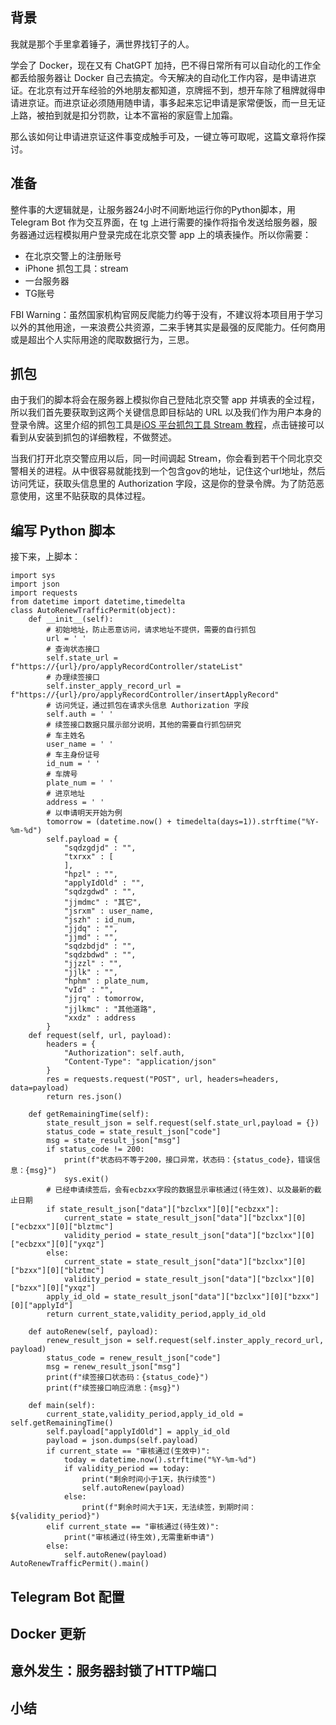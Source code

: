 ## 背景

我就是那个手里拿着锤子，满世界找钉子的人。  

学会了 Docker，现在又有 ChatGPT 加持，巴不得日常所有可以自动化的工作全都丢给服务器让 Docker 自己去搞定。今天解决的自动化工作内容，是申请进京证。在北京有过开车经验的外地朋友都知道，京牌摇不到，想开车除了租牌就得申请进京证。而进京证必须随用随申请，事多起来忘记申请是家常便饭，而一旦无证上路，被拍到就是扣分罚款，让本不富裕的家庭雪上加霜。  

那么该如何让申请进京证这件事变成触手可及，一键立等可取呢，这篇文章将作探讨。


## 准备

整件事的大逻辑就是，让服务器24小时不间断地运行你的Python脚本，用 Telegram Bot 作为交互界面，在 tg 上进行需要的操作将指令发送给服务器，服务器通过远程模拟用户登录完成在北京交警 app 上的填表操作。所以你需要：  

- 在北京交警上的注册账号
- iPhone 抓包工具：stream
- 一台服务器
- TG账号

FBI Warning：虽然国家机构官网反爬能力约等于没有，不建议将本项目用于学习以外的其他用途，一来浪费公共资源，二来手铐其实是最强的反爬能力。任何商用或是超出个人实际用途的爬取数据行为，三思。


## 抓包

由于我们的脚本将会在服务器上模拟你自己登陆北京交警 app 并填表的全过程，所以我们首先要获取到这两个关键信息即目标站的 URL 以及我们作为用户本身的登录令牌。这里介绍的抓包工具是[iOS 平台抓包工具 Stream 教程](https://cloud.tencent.com/developer/article/1858102)，点击链接可以看到从安装到抓包的详细教程，不做赘述。  

当我们打开北京交警应用以后，同一时间调起 Stream，你会看到若干个同北京交警相关的进程。从中很容易就能找到一个包含gov的地址，记住这个url地址，然后访问凭证，获取头信息里的 Authorization 字段，这是你的登录令牌。为了防范恶意使用，这里不贴获取的具体过程。

## 编写 Python 脚本

接下来，上脚本：  

```
import sys
import json
import requests
from datetime import datetime,timedelta
class AutoRenewTrafficPermit(object):
    def __init__(self):
        # 初始地址，防止恶意访问，请求地址不提供，需要的自行抓包
        url = ' '
        # 查询状态接口
        self.state_url = f"https://{url}/pro/applyRecordController/stateList"
        # 办理续签接口
        self.inster_apply_record_url = f"https://{url}/pro/applyRecordController/insertApplyRecord"
        # 访问凭证，通过抓包在请求头信息 Authorization 字段
        self.auth = ' '
        # 续签接口数据只展示部分说明，其他的需要自行抓包研究
        # 车主姓名
        user_name = ' '
        # 车主身份证号
        id_num = ' '
        # 车牌号
        plate_num = ' '
        # 进京地址
        address = ' '
        # 以申请明天开始为例
        tomorrow = (datetime.now() + timedelta(days=1)).strftime("%Y-%m-%d")
        self.payload = {
            "sqdzgdjd" : "",
            "txrxx" : [
            ],
            "hpzl" : "",
            "applyIdOld" : "",
            "sqdzgdwd" : "",
            "jjmdmc" : "其它",
            "jsrxm" : user_name,
            "jszh" : id_num,
            "jjdq" : "",
            "jjmd" : "",
            "sqdzbdjd" : "",
            "sqdzbdwd" : "",
            "jjzzl" : "",
            "jjlk" : "",
            "hphm" : plate_num,
            "vId" : "",
            "jjrq" : tomorrow,
            "jjlkmc" : "其他道路",
            "xxdz" : address
        }
    def request(self, url, payload):
        headers = {
            "Authorization": self.auth,
            "Content-Type": "application/json"
        }
        res = requests.request("POST", url, headers=headers, data=payload)
        return res.json()

    def getRemainingTime(self):
        state_result_json = self.request(self.state_url,payload = {})
        status_code = state_result_json["code"]
        msg = state_result_json["msg"]
        if status_code != 200:
            print(f"状态码不等于200，接口异常，状态码：{status_code}，错误信息：{msg}")
            sys.exit()
        # 已经申请续签后，会有ecbzxx字段的数据显示审核通过(待生效)、以及最新的截止日期
        if state_result_json["data"]["bzclxx"][0]["ecbzxx"]:
            current_state = state_result_json["data"]["bzclxx"][0]["ecbzxx"][0]["blztmc"]
            validity_period = state_result_json["data"]["bzclxx"][0]["ecbzxx"][0]["yxqz"]
        else:
            current_state = state_result_json["data"]["bzclxx"][0]["bzxx"][0]["blztmc"]
            validity_period = state_result_json["data"]["bzclxx"][0]["bzxx"][0]["yxqz"]
        apply_id_old = state_result_json["data"]["bzclxx"][0]["bzxx"][0]["applyId"]
        return current_state,validity_period,apply_id_old

    def autoRenew(self, payload):
        renew_result_json = self.request(self.inster_apply_record_url, payload)
        status_code = renew_result_json["code"]
        msg = renew_result_json["msg"]
        print(f"续签接口状态码：{status_code}")
        print(f"续签接口响应消息：{msg}")

    def main(self):
        current_state,validity_period,apply_id_old = self.getRemainingTime()
        self.payload["applyIdOld"] = apply_id_old
        payload = json.dumps(self.payload)
        if current_state == "审核通过(生效中)":
            today = datetime.now().strftime("%Y-%m-%d")
            if validity_period == today:
                print("剩余时间小于1天，执行续签")
                self.autoRenew(payload)
            else:
                print(f"剩余时间大于1天，无法续签，到期时间：${validity_period}")
        elif current_state == "审核通过(待生效)":
            print("审核通过(待生效),无需重新申请")
        else:
            self.autoRenew(payload)
AutoRenewTrafficPermit().main()  
```


## Telegram Bot 配置




## Docker 更新





## 意外发生：服务器封锁了HTTP端口




## 小结

